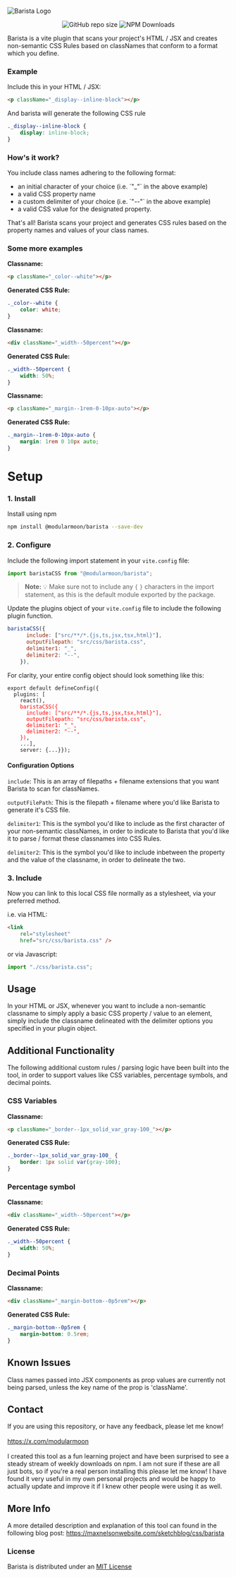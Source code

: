 ![Barista Logo](images/barista_logo.jpg)

<div align="center">

![GitHub repo size](https://img.shields.io/github/repo-size/maxnelson/barista)
![NPM Downloads](https://img.shields.io/npm/d18m/%40modularmoon%2Fbarista)

</div>

Barista is a vite plugin that scans your project's HTML / JSX and creates non-semantic CSS Rules
based on classNames that conform to a format which you define.

### Example

Include this in your HTML / JSX:

```html
<p className="_display--inline-block"></p>
```

And barista will generate the following CSS rule

```css
._display--inline-block {
	display: inline-block;
}
```

### How's it work?

You include class names adhering to the following format:

<ul>
<li>an initial character of your choice (i.e. `"_"` in the above
example)</li> 
<li>a valid CSS property name</li>
<li>a custom delimiter of your choice (i.e. `"--"` in the above
example)</li>
<li>a valid CSS value for the designated property.</li>
</ul>

That's all! Barista scans your project and generates CSS rules based on the property names and
values of your class names.

### Some more examples

<b>Classname:</b>

```html
<p className="_color--white"></p>
```

<b>Generated CSS Rule:</b>

```css
._color--white {
	color: white;
}
```

<b>Classname:</b>

```html
<div className="_width--50percent"></p>
```

<b>Generated CSS Rule:</b>

```css
._width--50percent {
	width: 50%;
}
```

<b>Classname:</b>

```html
<p className="_margin--1rem-0-10px-auto"></p>
```

<b>Generated CSS Rule:</b>

```css
._margin--1rem-0-10px-auto {
	margin: 1rem 0 10px auto;
}
```

# Setup

### 1. Install

Install using npm

```sh
npm install @modularmoon/barista --save-dev
```

### 2. Configure

Include the following import statement in your `vite.config` file:

```js
import baristaCSS from "@modularmoon/barista";
```

> **Note:** 💡 Make sure not to include any `{` `}` characters in the import statement, as this is
> the default module exported by the package.

Update the plugins object of your `vite.config` file to include the following plugin function.

```js
baristaCSS({
      include: ["src/**/*.{js,ts,jsx,tsx,html}"],
      outputFilepath: "src/css/barista.css",
      delimiter1: "_",
      delimiter2: "--",
    }),
```

For clarity, your entire config object should look something like this:

<pre><code>export default defineConfig({
  plugins: [
    react(),
    <span style="color: red;">baristaCSS({
      include: ["src/**/*.{js,ts,jsx,tsx,html}"],
      outputFilepath: "src/css/barista.css",
      delimiter1: "_",
      delimiter2: "--",
    })</span>,
    ...],
    server: {...}});</code></pre>

#### Configuration Options

`include`: This is an array of filepaths + filename extensions that you want Barista to scan for
classNames.

`outputFilePath`: This is the filepath + filename where you'd like Barista to generate it's CSS
file.

`delimiter1`: This is the symbol you'd like to include as the first character of your non-semantic
classNames, in order to indicate to Barista that you'd like it to parse / format these classnames
into CSS Rules.

`delimiter2`: This is the symbol you'd like to include inbetween the property and the value of the
classname, in order to delineate the two.

### 3. Include

Now you can link to this local CSS file normally as a stylesheet, via your preferred method.

i.e. via HTML:

```html
<link
	rel="stylesheet"
	href="src/css/barista.css" />
```

or via Javascript:

```js
import "./css/barista.css";
```

## Usage

In your HTML or JSX, whenever you want to include a non-semantic classname to simply apply a basic
CSS property / value to an element, simply include the classname delineated with the delimiter
options you specified in your plugin object.

## Additional Functionality

The following additional custom rules / parsing logic have been built into the tool, in order to
support values like CSS variables, percentage symbols, and decimal points.

<h3>CSS Variables</h3>

<b>Classname:</b>

```html
<p className="_border--1px_solid_var_gray-100_"></p>
```

<b>Generated CSS Rule:</b>

```css
._border--1px_solid_var_gray-100_ {
	border: 1px solid var(gray-100);
}
```

<h3>Percentage symbol</h3>

<b>Classname:</b>

```html
<div className="_width--50percent"></p>
```

<b>Generated CSS Rule:</b>

```css
._width--50percent {
	width: 50%;
}
```

<h3>Decimal Points</h3>

<b>Classname:</b>

```html
<div className="_margin-bottom--0p5rem"></p>
```

<b>Generated CSS Rule:</b>

```css
._margin-bottom--0p5rem {
	margin-bottom: 0.5rem;
}
```

## Known Issues

Class names passed into JSX components as prop values are currently not being parsed, unless the key
name of the prop is 'className'.

## Contact

If you are using this repository, or have any feedback, please let me know! <br> <br>
https://x.com/modularmoon <br> <br> I created this tool as a fun learning project and have been
surprised to see a steady stream of weekly downloads on npm. I am not sure if these are all just
bots, so if you're a real person installing this please let me know! I have found it very useful in
my own personal projects and would be happy to actually update and improve it if I knew other people
were using it as well.

## More Info

A more detailed description and explanation of this tool can found in the following blog post:
https://maxnelsonwebsite.com/sketchblog/css/barista

### License

Barista is distributed under an
[MIT License](https://github.com/maxnelson/barista/blob/main/LICENSE.md)

